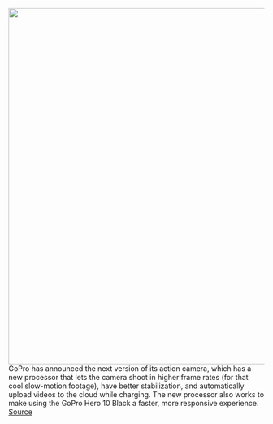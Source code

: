 <img src='https://cdn.vox-cdn.com/thumbor/oeVRQj9i3cebVbhcMdDIDqu0mGk=/0x0:2040x1360/1200x800/filters:focal(857x517:1183x843)/cdn.vox-cdn.com/uploads/chorus_image/image/69866248/bfarsace_210909_4746_0005.0.jpg' width='700px' /><br/>
GoPro has announced the next version of its action camera, which has a new processor that lets the camera shoot in higher frame rates (for that cool slow-motion footage), have better stabilization, and automatically upload videos to the cloud while charging. The new processor also works to make using the GoPro Hero 10 Black a faster, more responsive experience.
<a href='https://www.theverge.com/2021/9/16/22675730/gopro-hero-10-black-announcement-gp2-high-frame-rate-auto-upload'> Source <a/>